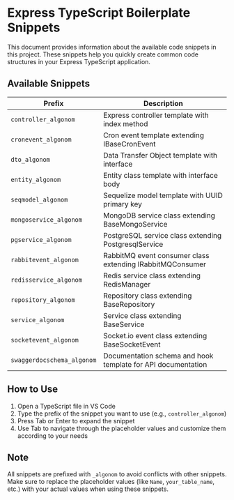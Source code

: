 # Express TypeScript Boilerplate Snippets

This document provides information about the available code snippets in this project. These snippets help you quickly create common code structures in your Express TypeScript application.

## Available Snippets

| Prefix                     | Description                                                  |
| -------------------------- | ------------------------------------------------------------ |
| `controller_algonom`       | Express controller template with index method                |
| `cronevent_algonom`        | Cron event template extending IBaseCronEvent                 |
| `dto_algonom`              | Data Transfer Object template with interface                 |
| `entity_algonom`           | Entity class template with interface body                    |
| `seqmodel_algonom`         | Sequelize model template with UUID primary key               |
| `mongoservice_algonom`     | MongoDB service class extending BaseMongoService             |
| `pgservice_algonom`        | PostgreSQL service class extending PostgresqlService         |
| `rabbitevent_algonom`      | RabbitMQ event consumer class extending IRabbitMQConsumer    |
| `redisservice_algonom`     | Redis service class extending RedisManager                   |
| `repository_algonom`       | Repository class extending BaseRepository                    |
| `service_algonom`          | Service class extending BaseService                          |
| `socketevent_algonom`      | Socket.io event class extending BaseSocketEvent              |
| `swaggerdocschema_algonom` | Documentation schema and hook template for API documentation |

## How to Use

1. Open a TypeScript file in VS Code
2. Type the prefix of the snippet you want to use (e.g., `controller_algonom`)
3. Press Tab or Enter to expand the snippet
4. Use Tab to navigate through the placeholder values and customize them according to your needs

## Note

All snippets are prefixed with `_algonom` to avoid conflicts with other snippets. Make sure to replace the placeholder values (like `Name`, `your_table_name`, etc.) with your actual values when using these snippets.
